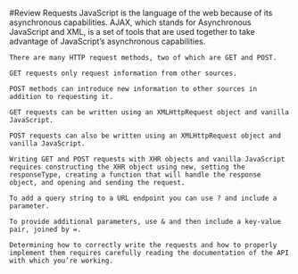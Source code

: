 
#Review Requests
    JavaScript is the language of the web because of its asynchronous capabilities. AJAX, which stands for Asynchronous JavaScript and XML, is a set of tools that are used together to take advantage of JavaScript’s asynchronous capabilities.

    There are many HTTP request methods, two of which are GET and POST.

    GET requests only request information from other sources.

    POST methods can introduce new information to other sources in addition to requesting it.

    GET requests can be written using an XMLHttpRequest object and vanilla JavaScript.

    POST requests can also be written using an XMLHttpRequest object and vanilla JavaScript.

    Writing GET and POST requests with XHR objects and vanilla JavaScript requires constructing the XHR object using new, setting the responseType, creating a function that will handle the response object, and opening and sending the request.

    To add a query string to a URL endpoint you can use ? and include a parameter.

    To provide additional parameters, use & and then include a key-value pair, joined by =.

    Determining how to correctly write the requests and how to properly implement them requires carefully reading the documentation of the API with which you’re working.
